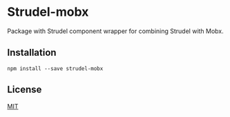 # Strudel-mobx

Package with Strudel component wrapper for combining Strudel with Mobx.

## Installation

```
npm install --save strudel-mobx
```

## License

[MIT](https://opensource.org/licenses/MIT)
